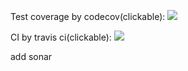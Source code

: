 Test coverage by codecov(clickable):
<a href="https://codecov.io/gh/realtroffy/Telegram_bot" >
<img src="https://codecov.io/gh/realtroffy/Telegram_bot/branch/master/graph/badge.svg?token=JRQELFXD7J"/>
</a>
<br>

CI by travis ci(clickable):
<a href="https://app.travis-ci.com/github/realtroffy/Telegram_bot" >
<img src="https://app.travis-ci.com/realtroffy/Telegram_bot.svg?branch=master"/>
</a>

add sonar